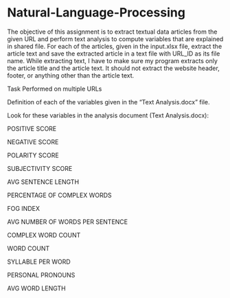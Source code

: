 # Natural-Language-Processing
The objective of this assignment is to extract textual data articles from the given URL and perform text analysis to compute variables that are explained in shared file. 
For each of the articles, given in the input.xlsx file, extract the article text and save the extracted article in a text file with URL_ID as its file name.
While extracting text, I have to make sure my program extracts only the article title and the article text. It should not extract the website header, footer, or anything other than the article text. 


Task Performed on multiple URLs


Definition of each of the variables given in the “Text Analysis.docx” file.


Look for these variables in the analysis document (Text Analysis.docx):


POSITIVE SCORE


NEGATIVE SCORE


POLARITY SCORE


SUBJECTIVITY SCORE


AVG SENTENCE LENGTH


PERCENTAGE OF COMPLEX WORDS


FOG INDEX


AVG NUMBER OF WORDS PER SENTENCE


COMPLEX WORD COUNT


WORD COUNT


SYLLABLE PER WORD


PERSONAL PRONOUNS


AVG WORD LENGTH
